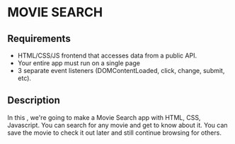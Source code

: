# MOVIE SEARCH
## Requirements

- HTML/CSS/JS frontend that accesses data from a public API.
- Your entire app must run on a single page
- 3 separate event listeners (DOMContentLoaded, click, change, submit, etc).


## Description

In this , we're going to make a Movie Search app with HTML, CSS, Javascript. You can search 
for any movie and get to know about it. You can save the movie to check it out later and still continue 
browsing for others.

